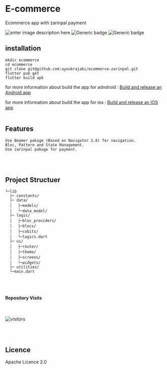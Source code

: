 # E-commerce

Ecommerce app with zarinpal payment

![enter image description here](https://s4.uupload.ir/files/ecommerce-zarinpal_4dj1.png)
![Generic badge](https://img.shields.io/badge/Dart-0175C2?style=for-the-badge&logo=dart&logoColor=white) ![Generic badge](https://img.shields.io/badge/Flutter-02569B?style=for-the-badge&logo=flutter&logoColor=white)
<br />

## installation

    mkdir ecommerce
    cd ecommerce
    git clone git@github.com:ayoubrajabi/ecommerce-zarinpal.git
    flutter pub get
    flutter build apk


for more information about build the app for adndroid :
[Build and release an Android app](https://flutter.dev/docs/deployment/android)

for more information about build the app for ios :
[Build and release an IOS app](https://flutter.dev/docs/deployment/ios)
<br />
<br />

## Features


    Use Beamer pakage (Based on Navigator 2.0) for navigation.
    Bloc, Pattern and State Management.
    Use zarinpal pakage for payment.

<br />
<br />

## Project Structuer


    └─lib
      ├─ constants/
      ├─ data/
      │　 ├─models/
      │　 └─data_model/
      ├─ logic/
      │　 ├─bloc_providers/
      │　 ├─blocs/
      │　 ├─cubits/
      │　 └─logics.dart
      ├─ ui/
      │　 ├─router/
      │　 ├─theme/
      │　 ├─screens/
      │　 └─widgets/
      ├─ utilities/
      └─main.dart


<br />
<br />

#### Repository Visits
<br />

![visitors](https://visitor-badge.glitch.me/badge?page_id=ayoubrajabi.ecommerce-zarinpal)

<br />
<br />

## Licence

Apache Licence 2.0
